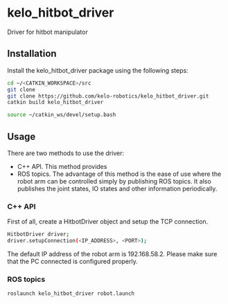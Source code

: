 # kelo_hitbot_driver

Driver for hitbot manipulator

## Installation

Install the kelo_hitbot_driver package using the following steps:

~~~ sh
cd ~/<CATKIN_WORKSPACE>/src
git clone 
git clone https://github.com/kelo-robotics/kelo_hitbot_driver.git
catkin build kelo_hitbot_driver

source ~/catkin_ws/devel/setup.bash
~~~

## Usage

There are two methods to use the driver:
- C++ API. This method provides 
- ROS topics. The advantage of this method is the ease of use where the robot arm can be controlled simply by publishing ROS topics.
It also publishes the joint states, IO states and other information periodically.

### C++ API

First of all, create a HitbotDriver object and setup the TCP connection.

~~~ sh
HitbotDriver driver;
driver.setupConnection(<IP_ADDRESS>, <PORT>);
~~~

The default IP address of the robot arm is 192.168.58.2. 
Please make sure that the PC connected is configured properly.

### ROS topics
 
~~~ sh
roslaunch kelo_hitbot_driver robot.launch
~~~
